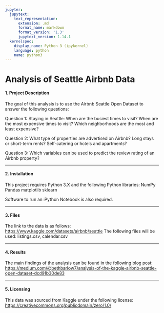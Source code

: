 ```yaml
---
jupyter:
  jupytext:
    text_representation:
      extension: .md
      format_name: markdown
      format_version: '1.3'
      jupytext_version: 1.14.1
  kernelspec:
    display_name: Python 3 (ipykernel)
    language: python
    name: python3
---
```


# Analysis of Seattle Airbnb Data


#### 1. Project Description

The goal of this analysis is to use the Airbnb Seattle Open Dataset to answer the following questions:
    
Question 1: Staying in Seattle: When are the busiest times to visit? When are the most expensive times to visit? Which neighborhoods are the most and least expensive?

Question 2: What type of properties are advertised on Airbnb? Long stays or short-term rents? Self-catering or hotels and apartments?

Question 3: Which variables can be used to predict the review rating of an Airbnb property?

---


#### 2. Installation

This project requires Python 3.X and the following Python libraries:
NumPy
Pandas
matplotlib
sklearn

Software to run an iPython Notebook is also required.

---


#### 3. Files

The link to the data is as follows: https://www.kaggle.com/datasets/airbnb/seattle
The following files will be used: listings.csv, calendar.csv

---


#### 4. Results

The main findings of the analysis can be found in the following blog post: https://medium.com/@bethbarlow7/analysis-of-the-kaggle-airbnb-seattle-open-dataset-dcd91b30de83

---


#### 5. Licensing

This data was sourced from Kaggle under the following license: https://creativecommons.org/publicdomain/zero/1.0/

